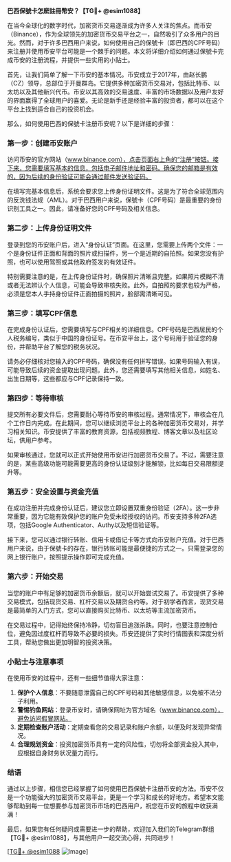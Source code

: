 **巴西保號卡怎麽註冊幣安？【TG💪+ @esim1088】**

在当今全球化的数字时代，加密货币交易逐渐成为许多人关注的焦点。而币安（Binance），作为全球领先的加密货币交易平台之一，自然吸引了众多用户的目光。然而，对于许多巴西用户来说，如何使用自己的保號卡（即巴西的CPF号码）来注册并使用币安平台可能是一个棘手的问题。本文将详细介绍如何通过保號卡完成币安的注册流程，并提供一些实用的小贴士。

首先，让我们简单了解一下币安的基本情况。币安成立于2017年，由赵长鹏（CZ）领导，总部位于开曼群岛。它提供多种加密货币交易对，包括比特币、以太坊以及其他新兴代币。币安以其高效的交易速度、丰富的市场数据以及用户友好的界面赢得了全球用户的喜爱。无论是新手还是经验丰富的投资者，都可以在这个平台上找到适合自己的投资机会。

那么，如何使用巴西的保號卡注册币安呢？以下是详细的步骤：

### **第一步：创建币安账户**
访问币安的官方网站（www.binance.com），点击页面右上角的“注册”按钮。接下来，您需要填写基本的信息，包括电子邮件地址和密码。确保您的邮箱是有效的，因为后续的身份验证可能会通过邮件发送验证码。

在填写完基本信息后，系统会要求您上传身份证明文件。这是为了符合全球范围内的反洗钱法规（AML）。对于巴西用户来说，保號卡（CPF号码）是最重要的身份识别工具之一。因此，请准备好您的CPF号码及相关信息。

### **第二步：上传身份证明文件**
登录到您的币安账户后，进入“身份认证”页面。在这里，您需要上传两个文件：一个是身份证件正面和背面的照片或扫描件，另一个是近期的自拍照。如果您没有护照，也可以使用驾照或其他政府签发的有效证件。

特别需要注意的是，在上传身份证件时，确保照片清晰且完整。如果照片模糊不清或者无法辨认个人信息，可能会导致审核失败。此外，自拍照的要求也较为严格，必须是您本人手持身份证件正面拍摄的照片，脸部需清晰可见。

### **第三步：填写CPF信息**
在完成身份认证后，您需要填写与CPF相关的详细信息。CPF号码是巴西居民的个人税务编号，类似于中国的身份证号。在币安平台上，这个号码用于验证您的身份，并帮助平台了解您的税务状况。

请务必仔细核对您输入的CPF号码，确保没有任何拼写错误。如果号码输入有误，可能导致后续的资金提取出现问题。此外，您还需要填写其他相关信息，如姓名、出生日期等，这些都应与CPF记录保持一致。

### **第四步：等待审核**
提交所有必要文件后，您需要耐心等待币安的审核过程。通常情况下，审核会在几个工作日内完成。在此期间，您可以继续浏览平台上的各种加密货币交易对，并学习相关知识。币安提供了丰富的教育资源，包括视频教程、博客文章以及社区论坛，供用户参考。

如果审核通过，您就可以正式开始使用币安进行加密货币交易了。不过，需要注意的是，某些高级功能可能需要更高的身份认证级别才能解锁，比如每日交易限额提升等。

### **第五步：安全设置与资金充值**
在成功注册并完成身份认证后，建议您立即设置双重身份验证（2FA）。这一步非常重要，因为它能有效保护您的账户免受未经授权的访问。币安支持多种2FA选项，包括Google Authenticator、Authy以及短信验证等。

接下来，您可以通过银行转账、信用卡或借记卡等方式向币安账户充值。对于巴西用户来说，由于保號卡的存在，银行转账可能是最便捷的方式之一。只需登录您的网上银行账户，按照提示操作即可完成充值。

### **第六步：开始交易**
当您的账户中有足够的加密货币余额后，就可以开始尝试交易了。币安提供了多种交易模式，包括现货交易、杠杆交易以及期货合约等。对于初学者而言，现货交易是最简单的入门方式，您可以直接购买比特币、以太坊等主流加密货币。

在交易过程中，记得始终保持冷静，切勿盲目追涨杀跌。同时，也要注意控制仓位，避免因过度杠杆而导致不必要的损失。币安还提供了实时行情图表和深度分析工具，帮助您做出更加明智的投资决策。

### **小贴士与注意事项**
在使用币安的过程中，还有一些细节值得大家注意：

1. **保护个人信息**：不要随意泄露自己的CPF号码和其他敏感信息，以免被不法分子利用。
2. **警惕钓鱼网站**：登录币安时，请确保网址为官方域名（www.binance.com），避免访问假冒网站。
3. **定期检查账户活动**：定期查看您的交易记录和账户余额，以便及时发现异常情况。
4. **合理规划资金**：投资加密货币具有一定的风险性，切勿将全部资金投入其中，应根据自身财务状况量力而行。

### **结语**
通过以上步骤，相信您已经掌握了如何使用巴西保號卡注册币安的方法。币安不仅是一个功能强大的加密货币交易平台，更是一个学习和成长的好地方。希望本文能够帮助到每一位想要参与加密货币市场的巴西用户，祝您在币安的旅程中收获满满！

最后，如果您有任何疑问或需要进一步的帮助，欢迎加入我们的Telegram群组【TG💪+ @esim1088】，与其他用户一起交流心得，共同进步！

[[TG💪+ @esim1088](https://t.me/s/esim1088) ![Image](https://i.postimg.cc/4NQfJmqS/Snipaste-2025-05-13-00-14-12.png)]